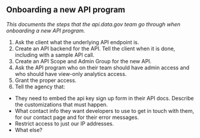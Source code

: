 

## Onboarding a new API program

_This documents the steps that the api.data.gov team go through when onboarding a new API program._

1. Ask the client what the underlying API endpoint is.  
3. Create an API backend for the API.  Tell the client when it is done, including with a sample API call.  
4. Create an API Scope and Admin Group for the new API. 
5. Ask the API program who on their team should have admin access and who should have view-only analytics access.  
6. Grant the proper access.  
7. Tell the agency that:  
  * They need to embed the api key sign up form in their API docs. Describe the customizations that must happen.  
  * What contact info they want developers to use to get in touch with them, for our contact page and for their error messages.  
  * Restrict access to just our IP addresses.  
  * What else?



